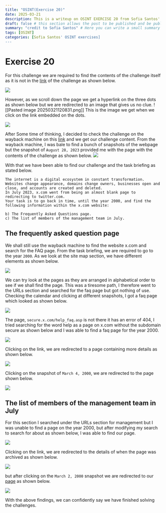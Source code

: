 ```yaml
---
title: "OSINT(Exercise 20)"
date: 2025-03-21
description: This is a writeup on OSINT EXERCISE 20 from Sofia Santos' OSINT analysis and exercises.
draft: false # this section allows the post to be published and be public, is it is set to true the post will not be published.
summary: "credit to Sofia Santos" # Here you can write a small summary of the post if needed
tags: [OSINT]
categories: [Sofia Santos' OSINT exercises]
---
```

# Exercise 20

For this challenge we are required to find the contents of the challenge itself as it is not in the [link](https://gralhix.com/list-of-osint-exercises/osint-exercise-020/) of the challenge as shown below.

![](Pasted%20image%2020250321120618.png)

However, as we scroll down the page we get a hyperlink on the three dots as shown below but we are redirected to an image that gives us no clue.
![[Pasted image 20250321120831.png]]
This is the image we get when we click on the link embedded on the dots.

![](so-close-i-can-almost-taste-it.png)

After Some time of thinking, I decided to check the challenge on the wayback machine on this [link](http://wayback.archive.org/) and we get our challenge content. From the wayback machine, I was bale to find a bunch of snapshots of the webpage but the snapshot of `August 28, 2023` provided me with the page with the contents of the challenge as shown below.
![](Pasted%20image%2020250321122044.png)

With that we have been able to find our challenge and the task briefing as stated below.
```
The internet is a digital ecosystem in constant transformation. Websites change appearance, domains change owners, businesses open and close, and accounts are created and deleted.  
In July 2023, x.com went from being an almost blank page to redirecting to twitter.com.  
Your task is to go back in time, until the year 2000, and find the following information within the x.com website:

b) The Frequently Asked Questions page.  
c) The list of members of the management team in July.
```

## The frequently asked question page
We shall still use the wayback machine to find the website x.com and search for the FAQ page.
From the task briefing, we are required to go to the year `2000`.  As we look at the site map section, we have different elements as shown below.

![](Pasted%20image%2020250321122900.png)

We can try look at the pages as they are arranged in alphabetical order to see if we shall find the page. This was a tiresome path, I therefore went to the URLs section and searched for the faq page but got nothing of use. Checking the calendar and clicking at different snapshots, I got a faq page which looked as shown below.

![](Pasted%20image%2020250321135022.png)

The page, `secure.x.com/help_faq.asp`  is not there it has an error of 404, I tried searching for the word help as a page on x.com without the subdomain secure as shown below and I was able to find a faq page for the year 2000.

![](Pasted%20image%2020250321145010.png)

Clicking on the link, we are redirected to a page containing more details as shown below.

![](Pasted%20image%2020250321145142.png)

Clicking on the snapshot of `March 4, 2000`, we are redirected to the page shown below.

![](Pasted%20image%2020250321135853.png)


## The list of members of the management team in July
For this section I searched under the URLs section for management but I was unable to find a page on the year 2000, but after modifying my search to search for about as shown below, I was able to find our page.

![](Pasted%20image%2020250321143829.png)

Clicking on the link, we are redirected to the details of when the page was archived as shown below.

![](Pasted%20image%2020250321144112.png)

but after clicking on the `March 2, 2000` snapshot we are redirected to our [page](https://web.archive.org/web/20000302221305/http://x.com:80/about_management.htm)  as shown below.

![](Pasted%20image%2020250321144248.png)

With the above findings, we can confidently say we have finished solving the challenges.

